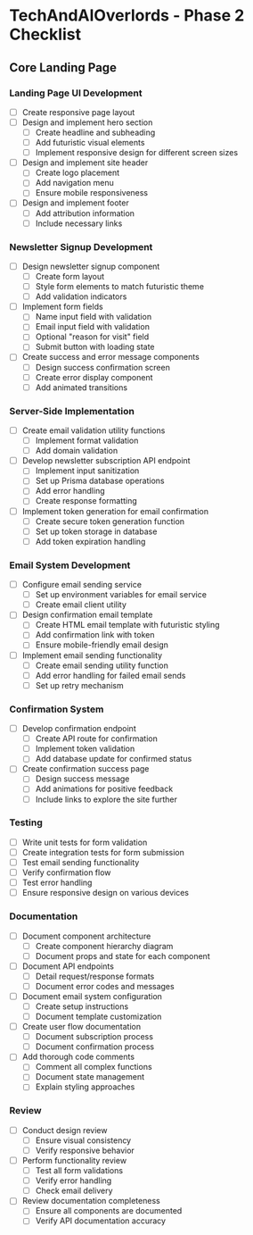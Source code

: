 # TechAndAIOverlords - Phase 2 Checklist

## Core Landing Page

### Landing Page UI Development
- [ ] Create responsive page layout
- [ ] Design and implement hero section
  - [ ] Create headline and subheading
  - [ ] Add futuristic visual elements
  - [ ] Implement responsive design for different screen sizes
- [ ] Design and implement site header
  - [ ] Create logo placement
  - [ ] Add navigation menu
  - [ ] Ensure mobile responsiveness
- [ ] Design and implement footer
  - [ ] Add attribution information
  - [ ] Include necessary links

### Newsletter Signup Development
- [ ] Design newsletter signup component
  - [ ] Create form layout
  - [ ] Style form elements to match futuristic theme
  - [ ] Add validation indicators
- [ ] Implement form fields
  - [ ] Name input field with validation
  - [ ] Email input field with validation
  - [ ] Optional "reason for visit" field
  - [ ] Submit button with loading state
- [ ] Create success and error message components
  - [ ] Design success confirmation screen
  - [ ] Create error display component
  - [ ] Add animated transitions

### Server-Side Implementation
- [ ] Create email validation utility functions
  - [ ] Implement format validation
  - [ ] Add domain validation
- [ ] Develop newsletter subscription API endpoint
  - [ ] Implement input sanitization
  - [ ] Set up Prisma database operations
  - [ ] Add error handling
  - [ ] Create response formatting
- [ ] Implement token generation for email confirmation
  - [ ] Create secure token generation function
  - [ ] Set up token storage in database
  - [ ] Add token expiration handling

### Email System Development
- [ ] Configure email sending service
  - [ ] Set up environment variables for email service
  - [ ] Create email client utility
- [ ] Design confirmation email template
  - [ ] Create HTML email template with futuristic styling
  - [ ] Add confirmation link with token
  - [ ] Ensure mobile-friendly email design
- [ ] Implement email sending functionality
  - [ ] Create email sending utility function
  - [ ] Add error handling for failed email sends
  - [ ] Set up retry mechanism

### Confirmation System
- [ ] Develop confirmation endpoint
  - [ ] Create API route for confirmation
  - [ ] Implement token validation
  - [ ] Add database update for confirmed status
- [ ] Create confirmation success page
  - [ ] Design success message
  - [ ] Add animations for positive feedback
  - [ ] Include links to explore the site further

### Testing
- [ ] Write unit tests for form validation
- [ ] Create integration tests for form submission
- [ ] Test email sending functionality
- [ ] Verify confirmation flow
- [ ] Test error handling
- [ ] Ensure responsive design on various devices

### Documentation
- [ ] Document component architecture
  - [ ] Create component hierarchy diagram
  - [ ] Document props and state for each component
- [ ] Document API endpoints
  - [ ] Detail request/response formats
  - [ ] Document error codes and messages
- [ ] Document email system configuration
  - [ ] Create setup instructions
  - [ ] Document template customization
- [ ] Create user flow documentation
  - [ ] Document subscription process
  - [ ] Document confirmation process
- [ ] Add thorough code comments
  - [ ] Comment all complex functions
  - [ ] Document state management
  - [ ] Explain styling approaches

### Review
- [ ] Conduct design review
  - [ ] Ensure visual consistency
  - [ ] Verify responsive behavior
- [ ] Perform functionality review
  - [ ] Test all form validations
  - [ ] Verify error handling
  - [ ] Check email delivery
- [ ] Review documentation completeness
  - [ ] Ensure all components are documented
  - [ ] Verify API documentation accuracy